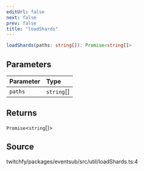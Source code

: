 ```yaml
---
editUrl: false
next: false
prev: false
title: "loadShards"
---
```


```ts
loadShards(paths: string[]): Promise<string[]>
```

## Parameters

| Parameter | Type |
| :------ | :------ |
| `paths` | `string`[] |

## Returns

`Promise`\<`string`[]\>

## Source

twitchfy/packages/eventsub/src/util/loadShards.ts:4
